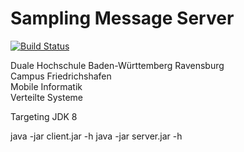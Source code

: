**Sampling Message Server** 
========================

[![Build Status](https://travis-ci.org/keinproblem/sampling-message-server.svg?branch=master)](https://travis-ci.org/keinproblem/sampling-message-server)

Duale Hochschule Baden-Württemberg Ravensburg  
Campus Friedrichshafen  
Mobile Informatik  
Verteilte Systeme

Targeting JDK 8

java -jar client.jar -h
java -jar server.jar -h
